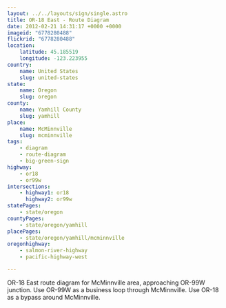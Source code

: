 ```yaml
---
layout: ../../layouts/sign/single.astro
title: OR-18 East - Route Diagram
date: 2012-02-21 14:31:17 +0000 +0000
imageid: "6778280488"
flickrid: "6778280488"
location:
    latitude: 45.185519
    longitude: -123.223955
country:
    name: United States
    slug: united-states
state:
    name: Oregon
    slug: oregon
county:
    name: Yamhill County
    slug: yamhill
place:
    name: McMinnville
    slug: mcminnville
tags:
    - diagram
    - route-diagram
    - big-green-sign
highway:
    - or18
    - or99w
intersections:
    - highway1: or18
      highway2: or99w
statePages:
    - state/oregon
countyPages:
    - state/oregon/yamhill
placePages:
    - state/oregon/yamhill/mcminnville
oregonhighway:
    - salmon-river-highway
    - pacific-highway-west

---
```

OR-18 East route diagram for McMinnville area, approaching OR-99W junction.  Use OR-99W as a business loop through McMinnville.  Use OR-18 as a bypass around McMinnville.